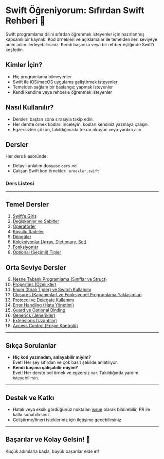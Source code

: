 # Swift Öğreniyorum: Sıfırdan Swift Rehberi 🚀

Swift programlama dilini sıfırdan öğrenmek isteyenler için hazırlanmış kapsamlı bir kaynak. Kod örnekleri ve açıklamalar ile temelden ileri seviyeye adım adım ilerleyebilirsiniz. Kendi başınıza veya bir rehber eşliğinde Swift’i keşfedin.

## Kimler İçin?

- Hiç programlama bilmeyenler
- Swift ile iOS/macOS uygulama geliştirmek isteyenler
- Temelden sağlam bir başlangıç yapmak isteyenler
- Kendi kendine veya rehberle öğrenmek isteyenler

## Nasıl Kullanılır?

- Dersleri baştan sona sırasıyla takip edin.
- Her derste örnek kodları inceleyin, kodları kendiniz yazmaya çalışın.
- Egzersizleri çözün, takıldığınızda tekrar okuyun veya yardım alın.

## Dersler

Her ders klasöründe:
- Detaylı anlatım dosyası: `ders.md`
- Çalışan Swift kod örnekleri: `ornekler.swift`

### Ders Listesi

---

## Temel Dersler

1. [Swift’e Giriş](01-swift-giris/ders.md)
2. [Değişkenler ve Sabitler](02-degiskenler-ve-sabitler/ders.md)
3. [Operatörler](03-operatorler/ders.md)
4. [Koşullu İfadeler](04-kosullu-ifadeler/ders.md)
5. [Döngüler](05-donguler/ders.md)
6. [Koleksiyonlar (Array, Dictionary, Set)](06-koleksiyonlar/ders.md)
7. [Fonksiyonlar](07-fonksiyonlar/ders.md)
8. [Optional (Seçimli) Tipler](08-optional/ders.md)

## Orta Seviye Dersler

9. [Nesne Tabanlı Programlama (Sınıflar ve Struct)](09-nesne-tabanli/ders.md)
10. [Properties (Özellikler)](10-properties-ozellikler/ders.md)
11. [Enum (Sıralı Tipler) ve Switch Kullanımı](11-enum-ve-switch/ders.md)  
12. [Closures (Kapanımlar) ve Fonksiyonel Programlama Yaklaşımları](12-closures-ve-fonksiyonel/ders.md)  
13. [Protocol ve Delegate Kullanımı](13-protocol-ve-delegate/ders.md)  
14. [Error Handling (Hata Yönetimi)](14-error-handling/ders.md)  
15. [Guard ve Optional Binding](15-guard-ve-optional-binding/ders.md)  
16. [Generics (Jenerikler)](16-generics-jenerikler/ders.md)
17. [Extensions (Uzantılar)](17-extensions-uzantilar/ders.md)
18. [Access Control (Erişim Kontrolü)](18-access-control-erisim-kontrolu/ders.md)


---

## Sıkça Sorulanlar

- **Hiç kod yazmadım, anlayabilir miyim?**  
  Evet! Her şey sıfırdan ve çok basit şekilde anlatılıyor.
- **Kendi başıma çalışabilir miyim?**  
  Evet! Her derste bol örnek ve egzersiz var. Takıldığında yardım isteyebilirsin.

---

## Destek ve Katkı

- Hatalı veya eksik gördüğünüz noktaları [issue](https://github.com/EgoistDeveloper/swift-ogreniyorum/issues) olarak bildirebilir, PR ile katkı sunabilirsiniz.
- Geliştirme/öneri istekleriniz için iletişime geçebilirsiniz.

---

## Başarılar ve Kolay Gelsin! 🎉

Küçük adımlarla başla, büyük başarılar elde et!
